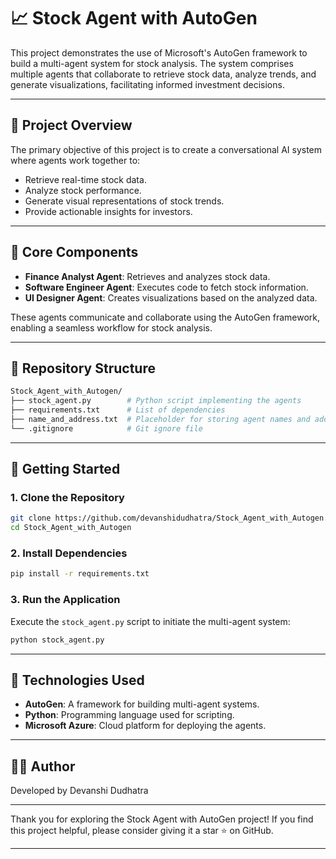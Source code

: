 # 📈 Stock Agent with AutoGen

This project demonstrates the use of Microsoft's AutoGen framework to build a multi-agent system for stock analysis. The system comprises multiple agents that collaborate to retrieve stock data, analyze trends, and generate visualizations, facilitating informed investment decisions.

---

## 🎯 Project Overview

The primary objective of this project is to create a conversational AI system where agents work together to:

- Retrieve real-time stock data.
- Analyze stock performance.
- Generate visual representations of stock trends.
- Provide actionable insights for investors.

---

## 🧠 Core Components

- **Finance Analyst Agent**: Retrieves and analyzes stock data.
- **Software Engineer Agent**: Executes code to fetch stock information.
- **UI Designer Agent**: Creates visualizations based on the analyzed data.

These agents communicate and collaborate using the AutoGen framework, enabling a seamless workflow for stock analysis.

---

## 📂 Repository Structure

```bash
Stock_Agent_with_Autogen/
├── stock_agent.py        # Python script implementing the agents
├── requirements.txt      # List of dependencies
├── name_and_address.txt  # Placeholder for storing agent names and addresses
└── .gitignore            # Git ignore file
```

---

## 🚀 Getting Started

### 1. Clone the Repository

```bash
git clone https://github.com/devanshidudhatra/Stock_Agent_with_Autogen.git
cd Stock_Agent_with_Autogen
```

### 2. Install Dependencies

```bash
pip install -r requirements.txt
```

### 3. Run the Application

Execute the `stock_agent.py` script to initiate the multi-agent system:

```bash
python stock_agent.py
```

---

## 🧩 Technologies Used

- **AutoGen**: A framework for building multi-agent systems.
- **Python**: Programming language used for scripting.
- **Microsoft Azure**: Cloud platform for deploying the agents.

---

## 🙋‍♀️ Author

Developed by Devanshi Dudhatra

---

Thank you for exploring the Stock Agent with AutoGen project! If you find this project helpful, please consider giving it a star ⭐ on GitHub.

--- 
